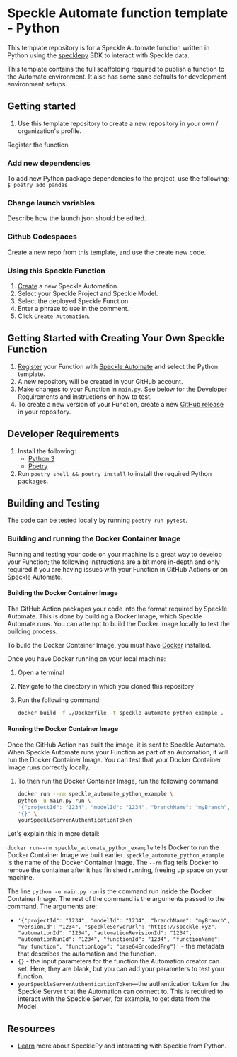 # Speckle Automate function template - Python

This template repository is for a Speckle Automate function written in Python
using the [specklepy](https://pypi.org/project/specklepy/) SDK to interact with Speckle data.

This template contains the full scaffolding required to publish a function to the Automate environment.
It also has some sane defaults for development environment setups.

## Getting started

1. Use this template repository to create a new repository in your own / organization's profile.

Register the function 

### Add new dependencies

To add new Python package dependencies to the project, use the following:
`$ poetry add pandas`

### Change launch variables

Describe how the launch.json should be edited.

### Github Codespaces

Create a new repo from this template, and use the create new code.

### Using this Speckle Function

1. [Create](https://automate.speckle.dev/) a new Speckle Automation.
1. Select your Speckle Project and Speckle Model.
1. Select the deployed Speckle Function.
1. Enter a phrase to use in the comment.
1. Click `Create Automation`.

## Getting Started with Creating Your Own Speckle Function

1. [Register](https://automate.speckle.dev/) your Function with [Speckle Automate](https://automate.speckle.dev/) and select the Python template.
1. A new repository will be created in your GitHub account.
1. Make changes to your Function in `main.py`. See below for the Developer Requirements and instructions on how to test.
1. To create a new version of your Function, create a new [GitHub release](https://docs.github.com/en/repositories/releasing-projects-on-github/managing-releases-in-a-repository) in your repository.

## Developer Requirements

1. Install the following:
    - [Python 3](https://www.python.org/downloads/)
    - [Poetry](https://python-poetry.org/docs/#installing-with-the-official-installer)
1. Run `poetry shell && poetry install` to install the required Python packages.

## Building and Testing

The code can be tested locally by running `poetry run pytest`.

### Building and running the Docker Container Image

Running and testing your code on your machine is a great way to develop your Function; the following instructions are a bit more in-depth and only required if you are having issues with your Function in GitHub Actions or on Speckle Automate.

#### Building the Docker Container Image

The GitHub Action packages your code into the format required by Speckle Automate. This is done by building a Docker Image, which Speckle Automate runs. You can attempt to build the Docker Image locally to test the building process.

To build the Docker Container Image, you must have [Docker](https://docs.docker.com/get-docker/) installed.

Once you have Docker running on your local machine:

1. Open a terminal
1. Navigate to the directory in which you cloned this repository
1. Run the following command:

    ```bash
    docker build -f ./Dockerfile -t speckle_automate_python_example .
    ```

#### Running the Docker Container Image

Once the GitHub Action has built the image, it is sent to Speckle Automate. When Speckle Automate runs your Function as part of an Automation, it will run the Docker Container Image. You can test that your Docker Container Image runs correctly locally.

1. To then run the Docker Container Image, run the following command:

    ```bash
    docker run --rm speckle_automate_python_example \
    python -u main.py run \
    '{"projectId": "1234", "modelId": "1234", "branchName": "myBranch", "versionId": "1234", "speckleServerUrl": "https://speckle.xyz", "automationId": "1234", "automationRevisionId": "1234", "automationRunId": "1234", "functionId": "1234", "functionName": "my function", "functionLogo": "base64EncodedPng"}' \
    '{}' \
    yourSpeckleServerAuthenticationToken
    ```

Let's explain this in more detail:

`docker run—-rm speckle_automate_python_example` tells Docker to run the Docker Container Image we built earlier. `speckle_automate_python_example` is the name of the Docker Container Image. The `--rm` flag tells Docker to remove the container after it has finished running, freeing up space on your machine.

The line `python -u main.py run` is the command run inside the Docker Container Image. The rest of the command is the arguments passed to the command. The arguments are:

- `'{"projectId": "1234", "modelId": "1234", "branchName": "myBranch", "versionId": "1234", "speckleServerUrl": "https://speckle.xyz", "automationId": "1234", "automationRevisionId": "1234", "automationRunId": "1234", "functionId": "1234", "functionName": "my function", "functionLogo": "base64EncodedPng"}'` - the metadata that describes the automation and the function.
- `{}` - the input parameters for the function the Automation creator can set. Here, they are blank, but you can add your parameters to test your function.
- `yourSpeckleServerAuthenticationToken`—the authentication token for the Speckle Server that the Automation can connect to. This is required to interact with the Speckle Server, for example, to get data from the Model.

## Resources

- [Learn](https://speckle.guide/dev/python.html) more about SpecklePy and interacting with Speckle from Python.
